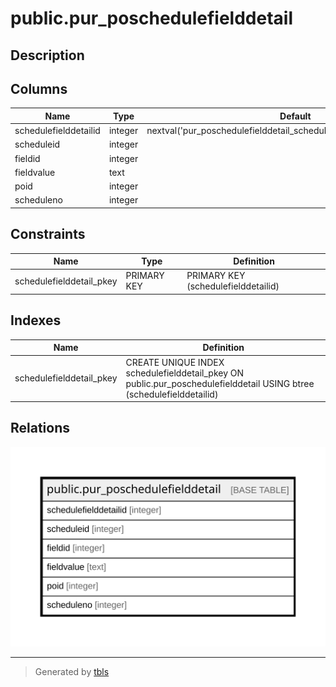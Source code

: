 # public.pur_poschedulefielddetail

## Description

## Columns

| Name | Type | Default | Nullable | Children | Parents | Comment |
| ---- | ---- | ------- | -------- | -------- | ------- | ------- |
| schedulefielddetailid | integer | nextval('pur_poschedulefielddetail_schedulefielddetailid_seq'::regclass) | false |  |  |  |
| scheduleid | integer |  | true |  |  |  |
| fieldid | integer |  | true |  |  |  |
| fieldvalue | text |  | true |  |  |  |
| poid | integer |  | true |  |  |  |
| scheduleno | integer |  | true |  |  |  |

## Constraints

| Name | Type | Definition |
| ---- | ---- | ---------- |
| schedulefielddetail_pkey | PRIMARY KEY | PRIMARY KEY (schedulefielddetailid) |

## Indexes

| Name | Definition |
| ---- | ---------- |
| schedulefielddetail_pkey | CREATE UNIQUE INDEX schedulefielddetail_pkey ON public.pur_poschedulefielddetail USING btree (schedulefielddetailid) |

## Relations

![er](public.pur_poschedulefielddetail.svg)

---

> Generated by [tbls](https://github.com/k1LoW/tbls)
